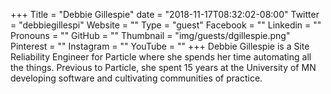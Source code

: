 +++
Title = "Debbie Gillespie"
date = "2018-11-17T08:32:02-08:00"
Twitter = "debbiegillespi"
Website = ""
Type = "guest"
Facebook = ""
Linkedin = ""
Pronouns = ""
GitHub = ""
Thumbnail = "img/guests/dgillespie.png"
Pinterest = ""
Instagram = ""
YouTube = ""
+++
Debbie Gillespie is a Site Reliability Engineer for Particle where she spends her time automating all the things. Previous to Particle, she spent 15 years at the University of MN developing software and cultivating communities of practice.
